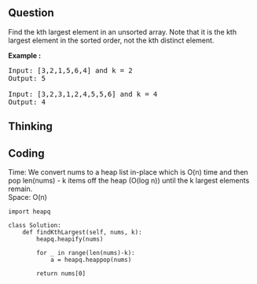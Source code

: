 ## Question
Find the kth largest element in an unsorted array. Note that it is the kth largest element in the sorted order, not the kth distinct element.

**Example :**   
<pre>
Input: [3,2,1,5,6,4] and k = 2
Output: 5

Input: [3,2,3,1,2,4,5,5,6] and k = 4
Output: 4
</pre>

## Thinking

## Coding
Time: We convert nums to a heap list in-place which is O(n) time and then pop len(nums) - k items off the heap (O(log n)) until the k largest elements remain.<br>
Space: O(n)
```python3
import heapq

class Solution:
    def findKthLargest(self, nums, k):
        heapq.heapify(nums)
        
        for _ in range(len(nums)-k):
            a = heapq.heappop(nums)
    
        return nums[0]
```
